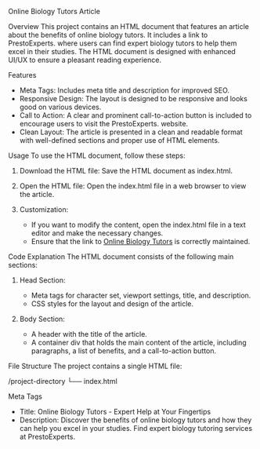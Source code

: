 Online Biology Tutors Article

Overview
This project contains an HTML document that features an article about the benefits of online biology tutors. It includes a link to PrestoExperts. where users can find expert biology tutors to help them excel in their studies. The HTML document is designed with enhanced UI/UX to ensure a pleasant reading experience.

Features
- Meta Tags: Includes meta title and description for improved SEO.
- Responsive Design: The layout is designed to be responsive and looks good on various devices.
- Call to Action: A clear and prominent call-to-action button is included to encourage users to visit the PrestoExperts. website.
- Clean Layout: The article is presented in a clean and readable format with well-defined sections and proper use of HTML elements.

Usage
To use the HTML document, follow these steps:

1. Download the HTML file:
   Save the HTML document as index.html.

2. Open the HTML file:
   Open the index.html file in a web browser to view the article.

3. Customization:
   - If you want to modify the content, open the index.html file in a text editor and make the necessary changes.
   - Ensure that the link to [Online Biology Tutors](https://prestoexperts.co.uk/tutoring/) is correctly maintained.

Code Explanation
The HTML document consists of the following main sections:

1. Head Section:
   - Meta tags for character set, viewport settings, title, and description.
   - CSS styles for the layout and design of the article.

2. Body Section:
   - A header with the title of the article.
   - A container div that holds the main content of the article, including paragraphs, a list of benefits, and a call-to-action button.

File Structure
The project contains a single HTML file:

/project-directory
   └── index.html

Meta Tags
- Title: Online Biology Tutors - Expert Help at Your Fingertips
- Description: Discover the benefits of online biology tutors and how they can help you excel in your studies. Find expert biology tutoring services at PrestoExperts.

